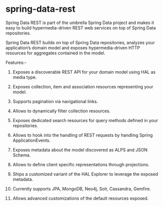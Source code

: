 # spring-data-rest

Spring Data REST is part of the umbrella Spring Data project and makes it easy to build hypermedia-driven REST web services on top of Spring Data repositories.

Spring Data REST builds on top of Spring Data repositories, analyzes your application’s domain model and exposes hypermedia-driven HTTP resources for aggregates contained in the model.

Features:-

1) Exposes a discoverable REST API for your domain model using HAL as media type.

2) Exposes collection, item and association resources representing your model.

3) Supports pagination via navigational links.

4) Allows to dynamically filter collection resources.

5) Exposes dedicated search resources for query methods defined in your repositories.

6) Allows to hook into the handling of REST requests by handling Spring ApplicationEvents.

7) Exposes metadata about the model discovered as ALPS and JSON Schema.

8) Allows to define client specific representations through projections.

9) Ships a customized variant of the HAL Explorer to leverage the exposed metadata.

11) Currently supports JPA, MongoDB, Neo4j, Solr, Cassandra, Gemfire.

12) Allows advanced customizations of the default resources exposed.
